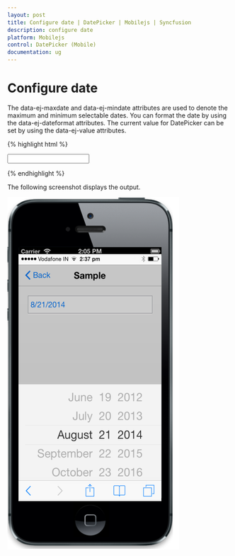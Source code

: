 ```yaml
---
layout: post
title: Configure date | DatePicker | Mobilejs | Syncfusion
description: configure date
platform: Mobilejs
control: DatePicker (Mobile)
documentation: ug
---
```


# Configure date

The data-ej-maxdate and data-ej-mindate attributes are used to denote the maximum and minimum selectable dates. You can format the date by using the data-ej-dateformat attributes. The current value for DatePicker can be set by using the data-ej-value attributes.

{% highlight html %}

<input id="datepicker" data-role="ejmdatepicker"  data-ej-maxdate="10/10/2020" data-ej-mindate="05/05/2005" data-ej-value="08/21/2014" data-ej-dateformat="MM/dd/yyyy"/>

{% endhighlight %}

The following screenshot displays the output.

![](Configure-date_images/Configure-date_img1.png)